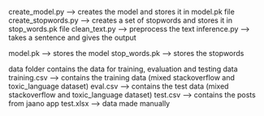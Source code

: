 create_model.py --> creates the model and stores it in model.pk file
create_stopwords.py --> creates a set of stopwords and stores it in stop_words.pk file
clean_text.py --> preprocess the text
inference.py --> takes a sentence and gives the output

model.pk --> stores the model
stop_words.pk --> stores the stopwords

data folder contains the data for training, evaluation and testing data
training.csv --> contains the training data (mixed stackoverflow and toxic_language dataset)
eval.csv --> contains the test data (mixed stackoverflow and toxic_language dataset)
test.csv --> contains the posts from jaano app
test.xlsx --> data made manually


